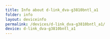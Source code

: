 ```yaml
---
title: Info about d-link_dva-g3810bntl_a1
folder: info
layout: deviceinfo
permalink: /devices/d-link_dva-g3810bntl_a1/
device: d-link_dva-g3810bntl_a1
---
```

